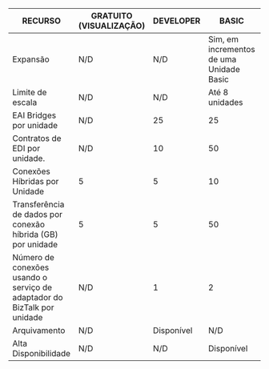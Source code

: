 | RECURSO | GRATUITO (VISUALIZAÇÃO) | DEVELOPER | BASIC | PADRÃO | PREMIUM |
| --- | --- | --- | --- | --- | --- |
| Expansão |N/D |N/D |Sim, em incrementos de uma Unidade Basic |Sim, em incrementos de uma Unidade Standard |Sim, em incrementos de uma Unidade Premium |
| Limite de escala |N/D |N/D |Até 8 unidades |Até 8 unidades |Até 8 unidades |
| EAI Bridges por unidade |N/D |25 |25 |125 |500 |
| Contratos de EDI por unidade. |N/D |10 |50 |250 |1000 |
| Conexões Híbridas por Unidade |5 |5 |10 |50 |100 |
| Transferência de dados por conexão híbrida (GB) por unidade |5 |5 |50 |250 |500 |
| Número de conexões usando o serviço de adaptador do BizTalk por unidade |N/D |1 |2 |5 |25 |
| Arquivamento |N/D |Disponível |N/D |N/D |Disponível |
| Alta Disponibilidade |N/D |N/D |Disponível |Disponível |Disponível |



<!--HONumber=Nov16_HO3-->



